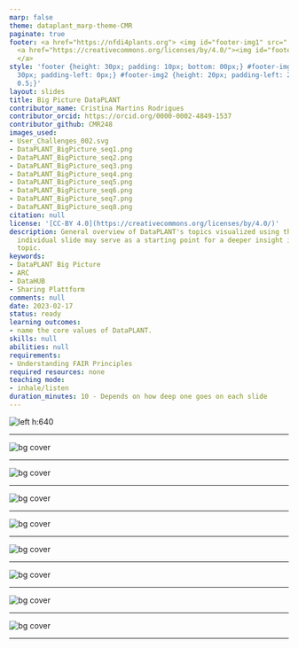 ```yaml
---
marp: false
theme: dataplant_marp-theme-CMR
paginate: true
footer: <a href="https://nfdi4plants.org"> <img id="footer-img1" src="../../../img/_logos/DataPLANT/DataPLANT_logo_square_bg_transparent.svg"></a>
  <a href="https://creativecommons.org/licenses/by/4.0/"><img id="footer-img2" src="../../../img/_logos/CreativeCommons/by.svg">
  </a>
style: 'footer {height: 30px; padding: 10px; bottom: 00px;} #footer-img1 {height:
  30px; padding-left: 0px;} #footer-img2 {height: 20px; padding-left: 20px; opacity:
  0.5;}'
layout: slides
title: Big Picture DataPLANT
contributor_name: Cristina Martins Rodrigues
contributor_orcid: https://orcid.org/0000-0002-4849-1537
contributor_github: CMR248
images_used:
- User_Challenges_002.svg
- DataPLANT_BigPicture_seq1.png
- DataPLANT_BigPicture_seq2.png
- DataPLANT_BigPicture_seq3.png
- DataPLANT_BigPicture_seq4.png
- DataPLANT_BigPicture_seq5.png
- DataPLANT_BigPicture_seq6.png
- DataPLANT_BigPicture_seq7.png
- DataPLANT_BigPicture_seq8.png
citation: null
license: '[CC-BY 4.0](https://creativecommons.org/licenses/by/4.0/)'
description: General overview of DataPLANT's topics visualized using the ARC. Each
  individual slide may serve as a starting point for a deeper insight into the respective
  topic.
keywords:
- DataPLANT Big Picture
- ARC
- DataHUB
- Sharing Plattform
comments: null
date: 2023-02-17
status: ready
learning outcomes:
- name the core values of DataPLANT.
skills: null
abilities: null
requirements:
- Understanding FAIR Principles
required resources: none
teaching mode:
- inhale/listen
duration_minutes: 10 - Depends on how deep one goes on each slide
---
```


![left h:640](../../../img/User_Challenges_002.svg)

<!-- Here you could address the general problems of the user. FAIRData_ActivationEnergy and FAIRData_ActivationEnergy_withDataPLANT would also be appropriate.-->


<!-- Source to slide(s) -->
<!-- ../../bricks/User_Challenges.md -->


---

![bg cover](../../../img/DataPLANT_BigPicture_seq1.png)

<!-- Here one could elaborate on the ARC structure as deeply as desired. In addition, Swate incl. ontology could be discussed here.-->

<!-- Source to slide(s) -->
<!-- ../../bricks/FAIR-using-ARC.md -->


---

![bg cover](../../../img/DataPLANT_BigPicture_seq2.png)

<!-- Source to slide(s) -->
<!-- ../../bricks/BigPicture_ARC_DataPLANT-1Storage-and-BackUp.md -->


---

![bg cover](../../../img/DataPLANT_BigPicture_seq3.png)

<!-- Source to slide(s) -->
<!-- ../../bricks/BigPicture_ARC_DataPLANT-2Versioning.md -->


---

![bg cover](../../../img/DataPLANT_BigPicture_seq4.png)

<!-- Source to slide(s) -->
<!-- ../../bricks/BigPicture_ARC_DataPLANT-3CollaborationAndAccessManagement.md -->


---

![bg cover](../../../img/DataPLANT_BigPicture_seq5.png)

<!-- Here one could address repositories in general, but also ROC, Galaxy or Invenio.-->


<!-- Source to slide(s) -->
<!-- ../../bricks/BigPicture_ARC_DataPLANT-4MultipleContribution.md -->


---

![bg cover](../../../img/DataPLANT_BigPicture_seq6.png)


<!-- Source to slide(s) -->
<!-- ../../bricks/BigPicture_ARC_DataPLANT-5ReferenceAndReuse.md -->


---

![bg cover](../../../img/DataPLANT_BigPicture_seq7.png)


<!-- Source to slide(s) -->
<!-- ../../bricks/BigPicture_ARC_DataPLANT-6Publish.md -->


---

![bg cover](../../../img/DataPLANT_BigPicture_seq8.png)

<!-- Source to slide(s) -->
<!-- ../../bricks/BigPicture_ARC_DataPLANT.md -->


---
